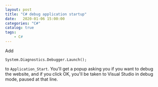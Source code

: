 ```yaml
---                
layout: post                
title: "C# debug application startup" 
date:   2020-01-06 15:00:00                 
categories: "C#"                
catalog: true                
tags:                 
    - C#                
---      
```


    
Add

    System.Diagnostics.Debugger.Launch();

to `Application_Start`. You'll get a popup asking you if you want to debug the website, and if you click OK, you'll be taken to Visual Studio in debug mode, paused at that line.